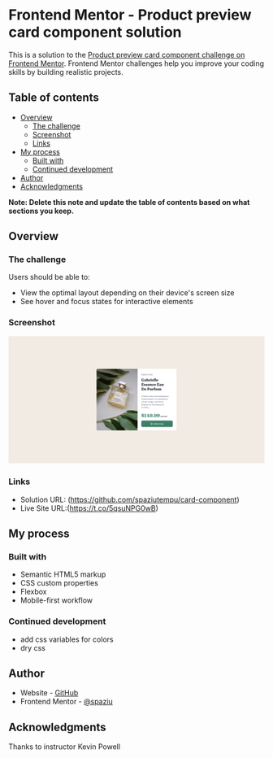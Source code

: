 # Frontend Mentor - Product preview card component solution

This is a solution to the [Product preview card component challenge on Frontend Mentor](https://www.frontendmentor.io/challenges/product-preview-card-component-GO7UmttRfa). Frontend Mentor challenges help you improve your coding skills by building realistic projects.

## Table of contents

- [Overview](#overview)
  - [The challenge](#the-challenge)
  - [Screenshot](#screenshot)
  - [Links](#links)
- [My process](#my-process)
  - [Built with](#built-with)
  - [Continued development](#continued-development)
- [Author](#author)
- [Acknowledgments](#acknowledgments)

**Note: Delete this note and update the table of contents based on what sections you keep.**

## Overview

### The challenge

Users should be able to:

- View the optimal layout depending on their device's screen size
- See hover and focus states for interactive elements

### Screenshot

![](./screenshot.jpg)

### Links

- Solution URL: (https://github.com/spaziutempu/card-component)
- Live Site URL:(https://t.co/5qsuNPG0wB)

## My process

### Built with

- Semantic HTML5 markup
- CSS custom properties
- Flexbox
- Mobile-first workflow

### Continued development

- add css variables for colors
- dry css

## Author

- Website - [GitHub](https://github.com/spaziutempu/)
- Frontend Mentor - [@spaziu](https://www.frontendmentor.io/profile/spaziu)

## Acknowledgments

Thanks to instructor Kevin Powell
